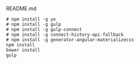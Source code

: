   
README.md

~~~~Step to install~~~~
# npm install -g yo
# npm install -g gulp
# npm install -g gulp-connect
# npm install -g connect-history-api-fallback
# npm install -g generator-angular-materializecss
npm install
bower install
gulp
